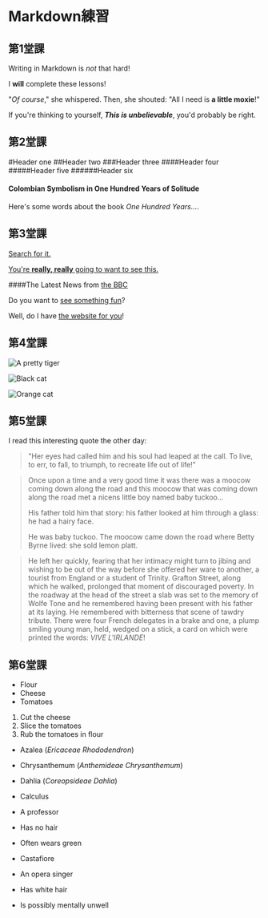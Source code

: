 # Markdown練習

## 第1堂課
 Writing in Markdown is _not_ that hard!

 I **will** complete these lessons!

 "_Of course_," she whispered. Then, she shouted: "All I need is **a little moxie**!"

 If you're thinking to yourself, **_This is unbelievable_**, you'd probably be right.

## 第2堂課
#Header one
##Header two
###Header three
####Header four
#####Header five
######Header six

#### Colombian Symbolism in One Hundred Years of Solitude

Here's some words about the book _One Hundred Years..._.

## 第3堂課
[Search for it.](www.google.com)

[You're **really, really** going to want to see this.](www.dailykitten.com)

####The Latest News from [the BBC](www.bbc.com/news)

Do you want to [see something fun][a fun place]?

Well, do I have [the website for you][another fun place]!

[a fun place]:www.zombo.com
[another fun place]:www.stumbleupon.com

## 第4堂課

![A pretty tiger](https://upload.wikimedia.org/wikipedia/commons/5/56/Tiger.50.jpg)

![Black cat][Black]

![Orange cat][Cat]

[Black]: https://upload.wikimedia.org/wikipedia/commons/a/a3/81_INF_DIV_SSI.jpg

[Cat]:http://icons.iconarchive.com/icons/google/noto-emoji-animals-nature/256/22221-cat-icon.png

## 第5堂課

I read this interesting quote the other day:

>"Her eyes had called him and his soul had leaped at the call. To live, to err, to fall, to triumph, to recreate life out of life!"

>Once upon a time and a very good time it was there was a moocow coming down along the road and this moocow that was coming down along the road met a nicens little boy named baby tuckoo...
>
>His father told him that story: his father looked at him through a glass: he had a hairy face.
>
>He was baby tuckoo. The moocow came down the road where Betty Byrne lived: she sold lemon platt.

>He left her quickly, fearing that her intimacy might turn to jibing and wishing to be out of the way before she offered her ware to another, a tourist from England or a student of Trinity. Grafton Street, along which he walked, prolonged that moment of discouraged poverty. In the roadway at the head of the street a slab was set to the memory of Wolfe Tone and he remembered having been present with his father at its laying. He remembered with bitterness that scene of tawdry tribute. There were four French delegates in a brake and one, a plump smiling young man, held, wedged on a stick, a card on which were printed the words: _VIVE L'IRLANDE_!

## 第6堂課

* Flour
* Cheese
* Tomatoes

1. Cut the cheese
2. Slice the tomatoes
3. Rub the tomatoes in flour

* Azalea (_Ericaceae Rhododendron_)
* Chrysanthemum (_Anthemideae Chrysanthemum_)
* Dahlia (_Coreopsideae Dahlia_)

* Calculus
 * A professor
 * Has no hair
 * Often wears green
* Castafiore
 * An opera singer
 * Has white hair
 * Is possibly mentally unwell


